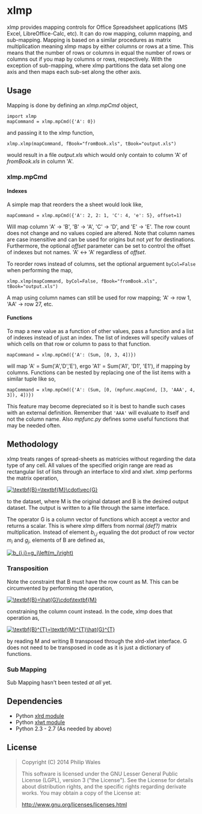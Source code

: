xlmp
====

xlmp provides mapping controls for Office Spreadsheet applications (MS Excel, LibreOffice-Calc, etc).
It can do row mapping, column mapping, and sub-mapping.
Mapping is based on a similar procedures as matrix multiplication meaning xlmp maps by either columns or rows at a time.
This means that the number of rows or columns in equal the number of rows or columns out if you map by columns or rows, respectively.
With the exception of sub-mapping, where xlmp partitions the data set along one axis and then maps each sub-set along the other axis.

Usage
-----

Mapping is done by defining an _xlmp.mpCmd_ object,

    import xlmp
    mapCommand = xlmp.mpCmd({'A': 0})

and passing it to the xlmp function,

    xlmp.xlmp(mapCommand, fBook="fromBook.xls", tBook="output.xls")

would result in a file _output.xls_ which would only contain to column 'A' of _fromBook.xls_ in column 'A'.

### xlmp.mpCmd

#### Indexes

A simple map that reorders the a sheet would look like,

    mapCommand = xlmp.mpCmd({'A': 2, 2: 1, 'C': 4, 'e': 5}, offset=1)

Will map column 'A' &rarr; 'B', 'B' &rarr; 'A', 'C' &rarr; 'D', and 'E' &rarr; 'E'.
The row count does not change and no values copied are altered.
Note that column names are case insensitive and can be used for origins but not _yet_ for destinations.
Furthermore, the optional _offset_ parameter can be set to control the offset of indexes but not names.
'A' &#x2194; 'A' regardless of _offset_.

To reorder rows instead of columns, set the optional arguement `byCol=False` when performing the map,

    xlmp.xlmp(mapCommand, byCol=False, fBook="fromBook.xls", tBook="output.xls")

A map using column names can still be used for row mapping; 'A' &rarr; row 1, 'AA' &rarr; row 27, etc.

#### Functions

To map a new value as a function of other values, pass a function and a list of indexes instead of just an index.
The list of indexes will specify values of which cells on that row or column to pass to that function.

    mapCommand = xlmp.mpCmd({'A': (Sum, [0, 3, 4])})

will map 'A' = Sum('A','D','E'), ergo 'A1' = Sum('A1', 'D1', 'E1'), if mapping by columns.
Functions can be nested by replacing one of the list items with a similar tuple like so,

    mapCommand = xlmp.mpCmd({'A': (Sum, [0, (mpfunc.mapCond, [3, 'AAA', 4, 3]), 4])})

This feature may become depreciated so it is best to handle such cases with an external definition.
Remember that `'AAA'` will evaluate to itself and not the column name.
Also _mpfunc.py_ defines some useful functions that may be needed often.

Methodology
-----------

xlmp treats ranges of spread-sheets as matricies without regarding the data type of any cell.
All values of the specified origin range are read as rectangular list of lists through an interface to xlrd and xlwt.
xlmp performs the matrix operation,

<span class="align-center">
  <a href="http://www.codecogs.com/eqnedit.php?latex=\textbf{B}=\textbf{M}\cdot\hat{G}"target="_blank">
    <img src="http://latex.codecogs.com/gif.latex?\textbf{B}=\textbf{M}\cdot\hat{G}"title="\textbf{B}=\textbf{M}\cdot\vec{G}"/>
  </a>
</span>

to the dataset, where M is the original dataset and B is the desired output dataset.
The output is written to a file through the same interface.

The operator G is a column vector of functions which accept a vector and returns a scalar.
This is where xlmp differs from normal _(def?)_ matrix multiplication.
Instead of element _b<sub>i,j</sub>_ equaling the dot product of row vector _m<sub>i</sub>_ and _g<sub>j</sub>_, elements of B are defined as,

<span class="align-center">
  <a href="http://www.codecogs.com/eqnedit.php?latex=b_{i,j}=g_j\left(m_i\right)" target="_blank">
    <img src="http://latex.codecogs.com/gif.latex?b_{i,j}=g_j\left(m_i\right)" title=" b_{i,j}=g_j\left(m_i\right)"/>
  </a>
</span>

<!--
### Map Commands

In practice, not all of elements of _m<sub>i</sub>_ would be needed by _g<sub>j</sub>_.
Constraining the user to map with only function that accept iterables is unnecessary.
-->

### Transposition

Note the constraint that B must have the row count as M.
This can be circumvented by performing the operation,

<span class="align-center">
  <a href="http://www.codecogs.com/eqnedit.php?latex=\textbf{B}=\hat{G}\cdot\textbf{M}" target="_blank">
    <img src="http://latex.codecogs.com/gif.latex?\textbf{B}=\hat{G}\cdot\textbf{M}" title="\textbf{B}=\hat{G}\cdot\textbf{M}" />
  </a>
</span>

constraining the column count instead.
In the code, xlmp does that operation as,

<span class="align-center">
  <a href="http://www.codecogs.com/eqnedit.php?latex=\textbf{B}^{T}=\textbf{M}^{T}\hat{G}^{T}" target="_blank">
    <img src="http://latex.codecogs.com/gif.latex?\textbf{B}^{T}=\textbf{M}^{T}\hat{G}^{T}" title="\textbf{B}^{T}=\textbf{M}^{T}\hat{G}^{T}" />
  </a>
</span>

by reading M and writing B transposed through the xlrd-xlwt interface.
G does not need to be transposed in code as it is just a dictionary of functions.

### Sub Mapping

Sub Mapping hasn't been tested _at all_ yet.

Dependencies
------------

- Python [xlrd module](https://github.com/python-excel/xlrd)
- Python [xlwt module](https://github.com/python-excel/xlwt)
- Python 2.3 - 2.7 (As needed by above)

License
-------
 
> Copyright (C) 2014 Philip Wales
> 
>  This software is licensed under the GNU Lesser General Public License (LGPL), version 3 ("the License").
>  See the License for details about distribution rights, and the specific rights regarding derivate works.
>  You may obtain a copy of the License at:
>
> <http://www.gnu.org/licenses/licenses.html>

